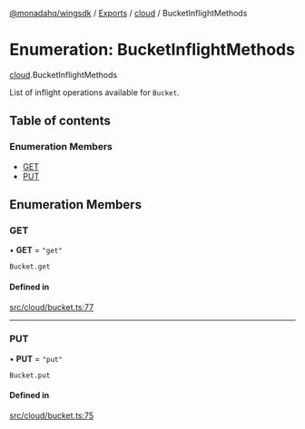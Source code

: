 [@monadahq/wingsdk](../README.md) / [Exports](../modules.md) / [cloud](../modules/cloud.md) / BucketInflightMethods

# Enumeration: BucketInflightMethods

[cloud](../modules/cloud.md).BucketInflightMethods

List of inflight operations available for `Bucket`.

## Table of contents

### Enumeration Members

- [GET](cloud.BucketInflightMethods.md#get)
- [PUT](cloud.BucketInflightMethods.md#put)

## Enumeration Members

### GET

• **GET** = ``"get"``

`Bucket.get`

#### Defined in

[src/cloud/bucket.ts:77](https://github.com/monadahq/winglang/blob/438eedb/libs/wingsdk/src/cloud/bucket.ts#L77)

___

### PUT

• **PUT** = ``"put"``

`Bucket.put`

#### Defined in

[src/cloud/bucket.ts:75](https://github.com/monadahq/winglang/blob/438eedb/libs/wingsdk/src/cloud/bucket.ts#L75)
